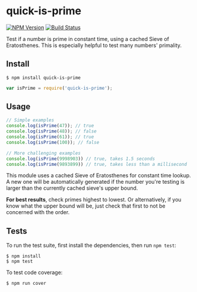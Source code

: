 # quick-is-prime

[![NPM Version](https://img.shields.io/npm/v/quick-is-prime.svg)](https://www.npmjs.com/package/quick-is-prime)
[![Build Status](https://travis-ci.org/dsernst/quick-is-prime.svg?branch=master)](https://travis-ci.org/dsernst/quick-is-prime)

Test if a number is prime in constant time, using a cached Sieve of Eratosthenes. This is especially helpful to test many numbers' primality.

## Install

```
$ npm install quick-is-prime
```

```js
var isPrime = require('quick-is-prime');
```

## Usage

```js
// Simple examples
console.log(isPrime(47)); // true
console.log(isPrime(48)); // false
console.log(isPrime(61)); // true
console.log(isPrime(100)); // false

// More challenging examples
console.log(isPrime(9998903)) // true, takes 1.5 seconds
console.log(isPrime(9893899)) // true, takes less than a millisecond
```

This module uses a cached Sieve of Eratosthenes for constant time lookup. A new one will be automatically generated if the number you're testing is larger than the currently cached sieve's upper bound.

**For best results**, check primes highest to lowest. Or alternatively, if you know what the upper bound will be, just check that first to not be concerned with the order.

## Tests

To run the test suite, first install the dependencies, then run `npm test`:

```
$ npm install
$ npm test
```

To test code coverage:

```
$ npm run cover
```
